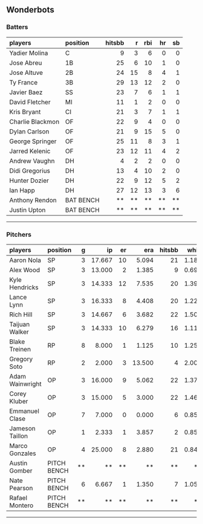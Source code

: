 ## Wonderbots

### Batters

 
|players          |position  | hitsbb|  r| rbi| hr| sb| 
|:----------------|:---------|------:|--:|---:|--:|--:| 
|Yadier Molina    |C         |      9|  3|   6|  0|  0| 
|Jose Abreu       |1B        |     25|  6|  10|  1|  0| 
|Jose Altuve      |2B        |     24| 15|   8|  4|  1| 
|Ty France        |3B        |     29| 13|  12|  2|  0| 
|Javier Baez      |SS        |     23|  7|   6|  1|  1| 
|David Fletcher   |MI        |     11|  1|   2|  0|  0| 
|Kris Bryant      |CI        |     21|  3|   7|  1|  1| 
|Charlie Blackmon |OF        |     22|  9|   4|  0|  0| 
|Dylan Carlson    |OF        |     21|  9|  15|  5|  0| 
|George Springer  |OF        |     25| 11|   8|  3|  1| 
|Jarred Kelenic   |OF        |     23| 12|  11|  4|  2| 
|Andrew Vaughn    |DH        |      4|  2|   2|  0|  0| 
|Didi Gregorius   |DH        |     13|  4|  10|  2|  0| 
|Hunter Dozier    |DH        |     22|  9|  12|  5|  2| 
|Ian Happ         |DH        |     27| 12|  13|  3|  6| 
|Anthony Rendon   |BAT BENCH |     **| **|  **| **| **| 
|Justin Upton     |BAT BENCH |     **| **|  **| **| **| 

* * *

### Pitchers

 
|players         |position    |  g|     ip| er|    era| hitsbb|  whip| so|  w| sv| 
|:---------------|:-----------|--:|------:|--:|------:|------:|-----:|--:|--:|--:| 
|Aaron Nola      |SP          |  3| 17.667| 10|  5.094|     21| 1.189| 21|  2|  0| 
|Alex Wood       |SP          |  3| 13.000|  2|  1.385|      9| 0.692| 17|  0|  0| 
|Kyle Hendricks  |SP          |  3| 14.333| 12|  7.535|     20| 1.395|  9|  0|  0| 
|Lance Lynn      |SP          |  3| 16.333|  8|  4.408|     20| 1.224| 15|  1|  0| 
|Rich Hill       |SP          |  3| 14.667|  6|  3.682|     22| 1.500| 19|  1|  0| 
|Taijuan Walker  |SP          |  3| 14.333| 10|  6.279|     16| 1.116|  9|  0|  0| 
|Blake Treinen   |RP          |  8|  8.000|  1|  1.125|     10| 1.250| 10|  1|  2| 
|Gregory Soto    |RP          |  2|  2.000|  3| 13.500|      4| 2.000|  3|  0|  0| 
|Adam Wainwright |OP          |  3| 16.000|  9|  5.062|     22| 1.375|  7|  1|  0| 
|Corey Kluber    |OP          |  3| 15.000|  5|  3.000|     22| 1.467| 10|  1|  0| 
|Emmanuel Clase  |OP          |  7|  7.000|  0|  0.000|      6| 0.857|  8|  1|  2| 
|Jameson Taillon |OP          |  1|  2.333|  1|  3.857|      2| 0.857|  2|  0|  0| 
|Marco Gonzales  |OP          |  4| 25.000|  8|  2.880|     21| 0.840| 20|  2|  0| 
|Austin Gomber   |PITCH BENCH | **|     **| **|     **|     **|    **| **| **| **| 
|Nate Pearson    |PITCH BENCH |  6|  6.667|  1|  1.350|      7| 1.050| 12|  0|  0| 
|Rafael Montero  |PITCH BENCH | **|     **| **|     **|     **|    **| **| **| **| 


* * *


